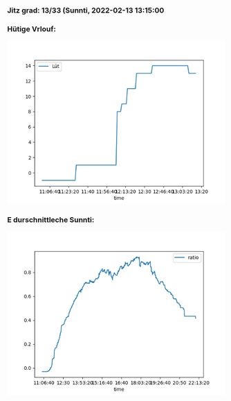 ### Jitz grad: 13/33 (Sunnti, 2022-02-13 13:15:00

### Hütige Vrlouf:
![Graph](Today.png)

### E durschnittleche Sunnti:
![Graph](Sunnti.png)